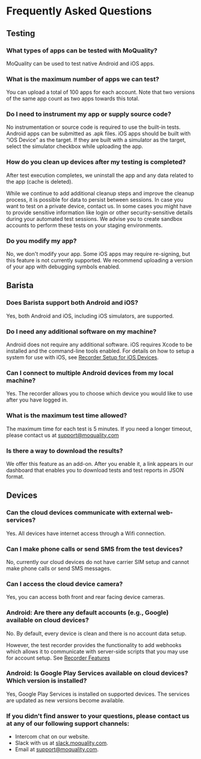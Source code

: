 # Frequently Asked Questions

## **Testing**

### What types of apps can be tested with MoQuality?

MoQuality can be used to test native Android and iOS apps.

### What is the maximum number of apps we can test?

You can upload a total of 100 apps for each account. Note that two versions of the same app count as two apps towards this total.

### Do I need to instrument my app or supply source code?

No instrumentation or source code is required to use the built-in tests. Android apps can be submitted as .apk files. iOS apps should be built with “iOS Device” as the target. If they are built with a simulator as the target, select the simulator checkbox while uploading the app.

### How do you clean up devices after my testing is completed?

After test execution completes, we uninstall the app and any data related to the app (cache is deleted).

While we continue to add additional cleanup steps and improve the cleanup process, it is possible for data to persist between sessions. In case you want to test on a private device, contact us. In some cases you might have to provide sensitive information like login or other security-sensitive details during your automated test sessions. We advise you to create sandbox accounts to perform these tests on your staging environments.

### Do you modify my app?

No, we don't modify your app. Some iOS apps may require re-signing, but this feature is not currently supported. We recommend uploading a version of your app with debugging symbols enabled.

## **Barista**

### Does Barista support both Android and iOS?

Yes, both Android and iOS, including iOS simulators, are supported.

### Do I need any additional software on my machine?

Android does not require any additional software. iOS requires Xcode to be installed and the command-line tools enabled. For details on how to setup a system for use with iOS, see [Recorder Setup for iOS Devices](../recorder/ios).


### Can I connect to multiple Android devices from my local machine?

Yes. The recorder allows you to choose which device you would like to use after you have logged in.

### What is the maximum test time allowed?

The maximum time for each test is 5 minutes. If you need a longer timeout, please contact us at [support@moquality.com](mailto:support@moquality.com)

### Is there a way to download the results?

We offer this feature as an add-on. After you enable it, a link appears in our dashboard that enables you to download tests and test reports in JSON format.

## **Devices**

### Can the cloud devices communicate with external web-services?

Yes. All devices have internet access through a Wifi connection.

### Can I make phone calls or send SMS from the test devices?

No, currently our cloud devices do not have carrier SIM setup and cannot make phone calls or send SMS messages. 

### Can I access the cloud device camera?

Yes, you can access both front and rear facing device cameras.

### Android: Are there any default accounts (e.g., Google) available on cloud devices?

No. By default, every device is clean and there is no account data setup.  

However, the test recorder provides the functionality to add webhooks which allows it to communicate with server-side scripts that you may use for account setup. See [Recorder Features](../recorder/features)


### Android: Is Google Play Services available on cloud devices? Which version is installed?

Yes, Google Play Services is installed on supported devices. The services are updated as new versions become available.

### If you didn't find answer to your questions, please contact us at any of our following support channels:
- Intercom chat on our website.
- Slack with us at [slack.moquality.com](http://slack.moquality.com).
- Email at [support@moquality.com](mailto:support@moquality.com).
